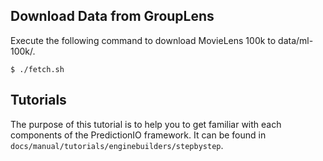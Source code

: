 
## Download Data from GroupLens

Execute the following command to download MovieLens 100k to data/ml-100k/.
```
$ ./fetch.sh
```

## Tutorials

The purpose of this tutorial is to help you to get familiar with each components of the PredictionIO framework. It can be found in `docs/manual/tutorials/enginebuilders/stepbystep`.

